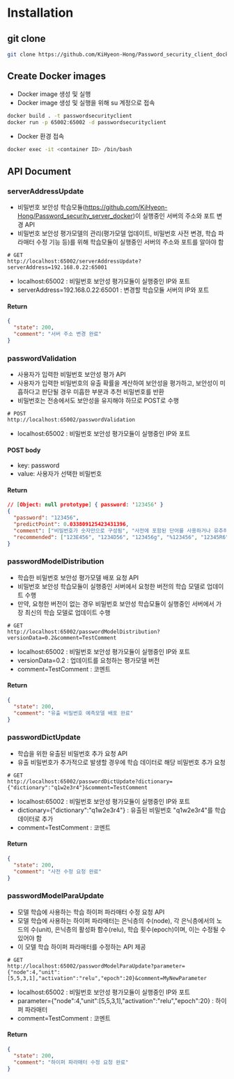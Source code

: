 # Installation

## git clone

```bash
git clone https://github.com/KiHyeon-Hong/Password_security_client_docker.git
```

## Create Docker images

- Docker image 생성 및 실행
- Docker image 생성 및 실행을 위해 su 계정으로 접속

```bash
docker build . -t passwordsecurityclient
docker run -p 65002:65002 -d passwordsecurityclient
```

- Docker 환경 접속

```bash
docker exec -it <container ID> /bin/bash
```

## API Document

### serverAddressUpdate

- 비밀번호 보안성 학습모듈(https://github.com/KiHyeon-Hong/Password_security_server_docker)이 실행중인 서버의 주소와 포트 변경 API
- 비밀번호 보안성 평가모델의 관리(평가모델 업데이트, 비밀번호 사전 변경, 학습 파라매터 수정 기능 등)를 위해 학습모듈이 실행중인 서버의 주소와 포트를 알아야 함

```text
# GET
http://localhost:65002/serverAddressUpdate?serverAddress=192.168.0.22:65001
```

- localhost:65002 : 비밀번호 보안성 평가모듈이 실행중인 IP와 포트
- serverAddress=192.168.0.22:65001 : 변경할 학습모듈 서버의 IP와 포트

#### Return

```json
{
  "state": 200,
  "comment": "서버 주소 변경 완료"
}
```

### passwordValidation

- 사용자가 입력한 비밀번호 보안성 평가 API
- 사용자가 입력한 비밀번호의 유출 확률을 계산하여 보안성을 평가하고, 보안성이 미흡하다고 판단될 경우 미흡한 부분과 추천 비밀번호를 반환
- 비밀번호는 전송에서도 보안성을 유지해야 하므로 POST로 수행

```text
# POST
http://localhost:65002/passwordValidation
```

- localhost:65002 : 비밀번호 보안성 평가모듈이 실행중인 IP와 포트

#### POST body

- key: password
- value: 사용자가 선택한 비밀번호

#### Return

```json
// [Object: null prototype] { password: '123456' }
{
  "password": "123456",
  "predictPoint": 0.033809125423431396,
  "comment": ["비밀번호가 숫자만으로 구성됨", "사전에 포함된 단어를 사용하거나 유추하기 쉬움"],
  "recommended": ["123E456", "1234D56", "123456g", "%123456", "12345R6"]
}
```

### passwordModelDistribution

- 학습한 비밀번호 보안성 평가모델 배포 요청 API
- 비밀번호 보안성 학습모듈이 실행중인 서버에서 요청한 버전의 학습 모델로 업데이트 수행
- 만약, 요청한 버전이 없는 경우 비밀번호 보안성 학습모듈이 실행중인 서버에서 가장 최신의 학습 모델로 업데이트 수행

```text
# GET
http://localhost:65002/passwordModelDistribution?versionData=0.2&comment=TestComment
```

- localhost:65002 : 비밀번호 보안성 평가모듈이 실행중인 IP와 포트
- versionData=0.2 : 업데이트를 요청하는 평가모델 버전
- comment=TestComment : 코멘트

#### Return

```json
{
  "state": 200,
  "comment": "유출 비밀번호 예측모델 배포 완료"
}
```

### passwordDictUpdate

- 학습을 위한 유출된 비밀번호 추가 요청 API
- 유출 비밀번호가 추가적으로 발생할 경우에 학습 데이터로 해당 비밀번호 추가 요청

```text
# GET
http://localhost:65002/passwordDictUpdate?dictionary={"dictionary":"q1w2e3r4"}&comment=TestComment
```

- localhost:65002 : 비밀번호 보안성 평가모듈이 실행중인 IP와 포트
- dictionary={"dictionary":"q1w2e3r4"} : 유출된 비밀번호 "q1w2e3r4"를 학습 데이터로 추가
- comment=TestComment : 코멘트

#### Return

```json
{
  "state": 200,
  "comment": "사전 수정 요청 완료"
}
```

### passwordModelParaUpdate

- 모델 학습에 사용하는 학습 하이퍼 파라매터 수정 요청 API
- 모델 학습에 사용하는 하이퍼 파라매터는 은닉층의 수(node), 각 은닉층에서의 노드의 수(unit), 은닉층의 활성화 함수(relu), 학습 횟수(epoch)이며, 이는 수정될 수 있어야 함
- 이 모델 학습 하이퍼 파라매터를 수정하는 API 제공

```text
# GET
http://localhost:65002/passwordModelParaUpdate?parameter={"node":4,"unit":[5,5,3,1],"activation":"relu","epoch":20}&comment=MyNewParameter
```

- localhost:65002 : 비밀번호 보안성 평가모듈이 실행중인 IP와 포트
- parameter={"node":4,"unit":[5,5,3,1],"activation":"relu","epoch":20} : 하이퍼 파라매터
- comment=TestComment : 코멘트

#### Return

```json
{
  "state": 200,
  "comment": "하이퍼 파라매터 수정 요청 완료"
}
```
